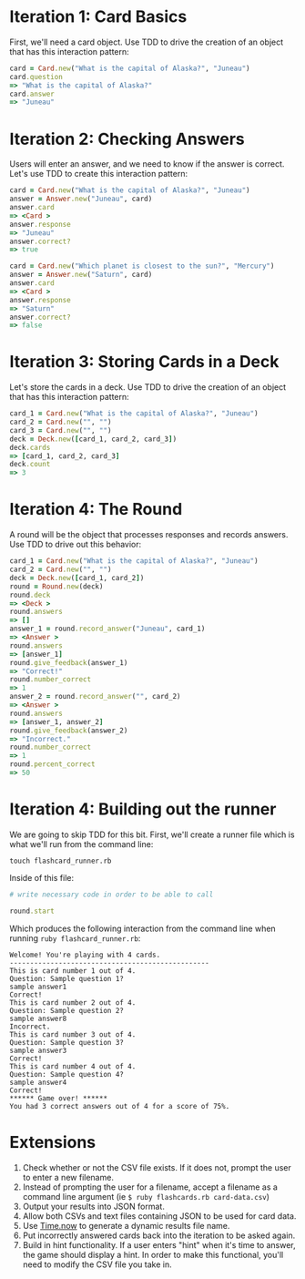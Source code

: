 # Iteration 1: Card Basics

First, we'll need a card object. Use TDD to drive the creation of an object that has this interaction pattern:

```ruby
card = Card.new("What is the capital of Alaska?", "Juneau")
card.question
=> "What is the capital of Alaska?"
card.answer
=> "Juneau"
```

# Iteration 2: Checking Answers

Users will enter an answer, and we need to know if the answer is correct. Let's use TDD to create this interaction pattern:

```ruby
card = Card.new("What is the capital of Alaska?", "Juneau")
answer = Answer.new("Juneau", card)
answer.card
=> <Card >
answer.response
=> "Juneau"
answer.correct?
=> true
```

```ruby
card = Card.new("Which planet is closest to the sun?", "Mercury")
answer = Answer.new("Saturn", card)
answer.card
=> <Card >
answer.response
=> "Saturn"
answer.correct?
=> false
```

# Iteration 3: Storing Cards in a Deck

Let's store the cards in a deck. Use TDD to drive the creation of an object that has this interaction pattern:

```ruby
card_1 = Card.new("What is the capital of Alaska?", "Juneau")
card_2 = Card.new("", "")
card_3 = Card.new("", "")
deck = Deck.new([card_1, card_2, card_3])
deck.cards
=> [card_1, card_2, card_3]
deck.count
=> 3
```

# Iteration 4: The Round

A round will be the object that processes responses and records answers. Use TDD to drive out this behavior: 

```ruby
card_1 = Card.new("What is the capital of Alaska?", "Juneau")
card_2 = Card.new("", "")
deck = Deck.new([card_1, card_2])
round = Round.new(deck)
round.deck
=> <Deck >
round.answers
=> []
answer_1 = round.record_answer("Juneau", card_1)
=> <Answer >
round.answers
=> [answer_1]
round.give_feedback(answer_1)
=> "Correct!"
round.number_correct
=> 1
answer_2 = round.record_answer("", card_2)
=> <Answer >
round.answers
=> [answer_1, answer_2]
round.give_feedback(answer_2)
=> "Incorrect."
round.number_correct
=> 1
round.percent_correct
=> 50
```

# Iteration 4: Building out the runner

We are going to skip TDD for this bit. First, we'll create a runner file which is what we'll run from the command line:

```
touch flashcard_runner.rb
```

Inside of this file:

```ruby
# write necessary code in order to be able to call 

round.start
```

Which produces the following interaction from the command line when running `ruby flashcard_runner.rb`: 

```
Welcome! You're playing with 4 cards.
-------------------------------------------------
This is card number 1 out of 4.
Question: Sample question 1?
sample answer1
Correct!
This is card number 2 out of 4.
Question: Sample question 2?
sample answer8
Incorrect.
This is card number 3 out of 4.
Question: Sample question 3?
sample answer3
Correct!
This is card number 4 out of 4.
Question: Sample question 4?
sample answer4
Correct!
****** Game over! ******
You had 3 correct answers out of 4 for a score of 75%.
```


# Extensions

1. Check whether or not the CSV file exists. If it does not, prompt the user to enter a new filename.
1. Instead of prompting the user for a filename, accept a filename as a command line argument (ie `$ ruby flashcards.rb card-data.csv`)
1. Output your results into JSON format. 
1. Allow both CSVs and text files containing JSON to be used for card data.
1. Use [Time.now](http://ruby-doc.org/core-2.2.3/Time.html#method-c-now) to generate a dynamic results file name.
1. Put incorrectly answered cards back into the iteration to be asked again.
1. Build in hint functionality. If a user enters "hint" when it's time to answer, the game should display a hint. In order to make this functional, you'll need to modify the CSV file you take in. 